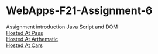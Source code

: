 # WebApps-F21-Assignment-6
Assignment introduction Java Script and DOM
<br>
[Hosted At Pass](https://44-563-webapps-f21.github.io/webapps-f21-assignment-6-sriharsha579/pass.html)
<br>
[Hosted At Arthematic](https://44-563-webapps-f21.github.io/webapps-f21-assignment-6-sriharsha579/Arithmetic.html)
<br>
[Hosted At Cars](https://44-563-webapps-f21.github.io/webapps-f21-assignment-6-sriharsha579/Cars.html)
